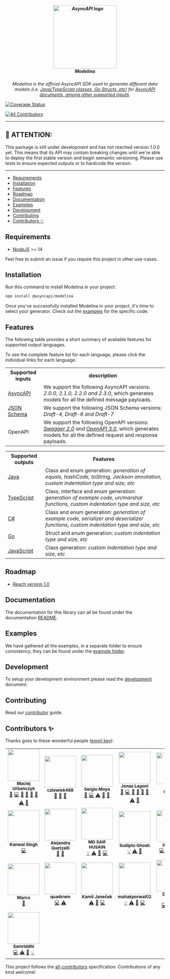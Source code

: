 <h5 align="center">
  <br>
  <a href="https://www.asyncapi.org"><img src="https://github.com/asyncapi/parser-nodejs/raw/master/assets/logo.png" alt="AsyncAPI logo" width="200"></a>
  <br>
  <em><b>Modelina</b></em>
</h5>
<p align="center">
  <em>Modelina is the official AsyncAPI SDK used to generate different data models (i.e. <a href="#outputs">Java/TypeScript classes, Go Structs, etc</a>) for <a href="#inputs">AsyncAPI documents, among other supported inputs</a>.</em>
</p>

[![Coverage Status](https://coveralls.io/repos/github/asyncapi/modelina/badge.svg?branch=master)](https://coveralls.io/github/asyncapi/modelina?branch=master)
<!-- ALL-CONTRIBUTORS-BADGE:START - Do not remove or modify this section -->
[![All Contributors](https://img.shields.io/badge/all_contributors-22-orange.svg?style=flat-square)](#contributors-)
<!-- ALL-CONTRIBUTORS-BADGE:END -->

---

## :loudspeaker: ATTENTION:

This package is still under development and has not reached version 1.0.0 yet. This means that its API may contain breaking changes until we're able to deploy the first stable version and begin semantic versioning. Please use tests to ensure expected outputs or to hardcode the version.

---

<!-- toc is generated with GitHub Actions do not remove toc markers -->

<!-- toc -->

- [Requirements](#requirements)
- [Installation](#installation)
- [Features](#features)
- [Roadmap](#roadmap)
- [Documentation](#documentation)
- [Examples](#examples)
- [Development](#development)
- [Contributing](#contributing)
- [Contributors ✨](#contributors-%E2%9C%A8)

<!-- tocstop -->

## Requirements

- [NodeJS](https://nodejs.org/en/) >= 14

Feel free to submit an issue if you require this project in other use-cases.

## Installation
Run this command to install Modelina in your project:

```bash
npm install @asyncapi/modelina
```

Once you've successfully installed Modelina in your project, it's time to select your generator. Check out the [examples](#examples) for the specific code.

## Features
The following table provides a short summary of available features for supported output languages.

To see the complete feature list for each language, please click the individual links for each language.

<a id="inputs"></a>
<!-- prettier-ignore-start -->
<!-- markdownlint-disable -->
<table>
  <tr>
    <th>Supported inputs</th>
    <th>description</th>
  </tr>
  <tr>
    <td><a href="./docs/usage.md#generate-models-from-asyncapi-documents">AsyncAPI</a></td>
    <td>We support the following AsyncAPI versions: <em>2.0.0, 2.1.0, 2.2.0 and 2.3.0</em>, which generates models for all the defined message payloads.</td>
  </tr>
  <tr>
    <td><a href="./docs/usage.md#generate-models-from-json-schema-documents">JSON Schema</a></td>
    <td>We support the following JSON Schema versions: <em>Draft-4, Draft-6 and Draft-7</em></td>
  </tr>
  <tr>
    <td>OpenAPI</td>
    <td>We support the following OpenAPI versions: <em><a href="./docs/usage.md#generate-models-from-swagger-20-documents">Swagger 2.0</a> and <a href="./docs/usage.md#generate-models-from-openapi-documents">OpenAPI 3.0</a></em>, which generates models for all the defined request and response payloads.</td>
  </tr>
</table>

<a id="outputs"></a>
<!-- prettier-ignore-start -->
<!-- markdownlint-disable -->
<table>
  <tr>
    <th>Supported outputs</th>
    <th>Features</th>
  </tr>
  <tr>
    <td><a href="./docs/usage.md#generate-java-models">Java</a></td>
    <td>Class and enum generation: <em>generation of equals, hashCode, toString, Jackson annotation, custom indentation type and size, etc</em></td>
  </tr>
  <tr>
    <td><a href="./docs/usage.md#generate-typescript-models">TypeScript</a></td>
    <td>Class, interface and enum generation: <em>generation of example code, un/marshal functions, custom indentation type and size, etc</em></td>
  </tr>
  <tr>
    <td><a href="./docs/usage.md#generate-c#-models">C#</a></td>
    <td>Class and enum generation: <em>generation of example code, serializer and deserializer functions, custom indentation type and size, etc</em></td>
  </tr>
  <tr>
    <td><a href="./docs/usage.md#generate-go-models">Go</a></td>
    <td>Struct and enum generation: <em>custom indentation type and size, etc </em></td>
  </tr>
  <tr>
    <td><a href="./docs/usage.md#generate-javascript-models">JavaScript</a></td>
    <td>Class generation: <em>custom indentation type and size, etc</em></td>
  </tr>
</table>

## Roadmap
- [Reach version 1.0](https://github.com/asyncapi/modelina/milestone/3)

## Documentation
The documentation for this library can all be found under the documentation [README](./docs/README.md).

## Examples
We have gathered all the examples, in a separate folder to ensure consistency, they can be found under the [example folder](./examples). 

## Development
To setup your development environment please read the [development](./docs/development.md) document.

## Contributing

Read our [contributor](./docs/contributing.md) guide.

## Contributors ✨

Thanks goes to these wonderful people ([emoji key](https://allcontributors.org/docs/en/emoji-key)):

<!-- ALL-CONTRIBUTORS-LIST:START - Do not remove or modify this section -->
<!-- prettier-ignore-start -->
<!-- markdownlint-disable -->
<table>
  <tr>
    <td align="center"><a href="https://github.com/magicmatatjahu"><img src="https://avatars.githubusercontent.com/u/20404945?v=4?s=100" width="100px;" alt=""/><br /><sub><b>Maciej Urbańczyk</b></sub></a><br /><a href="https://github.com/asyncapi/modelina/issues?q=author%3Amagicmatatjahu" title="Bug reports">🐛</a> <a href="https://github.com/asyncapi/modelina/commits?author=magicmatatjahu" title="Code">💻</a> <a href="https://github.com/asyncapi/modelina/commits?author=magicmatatjahu" title="Documentation">📖</a> <a href="#ideas-magicmatatjahu" title="Ideas, Planning, & Feedback">🤔</a> <a href="#maintenance-magicmatatjahu" title="Maintenance">🚧</a> <a href="#question-magicmatatjahu" title="Answering Questions">💬</a> <a href="https://github.com/asyncapi/modelina/commits?author=magicmatatjahu" title="Tests">⚠️</a> <a href="https://github.com/asyncapi/modelina/pulls?q=is%3Apr+reviewed-by%3Amagicmatatjahu" title="Reviewed Pull Requests">👀</a></td>
    <td align="center"><a href="https://github.com/czlowiek488"><img src="https://avatars.githubusercontent.com/u/34620109?v=4?s=100" width="100px;" alt=""/><br /><sub><b>czlowiek488</b></sub></a><br /><a href="https://github.com/asyncapi/modelina/issues?q=author%3Aczlowiek488" title="Bug reports">🐛</a> <a href="https://github.com/asyncapi/modelina/pulls?q=is%3Apr+reviewed-by%3Aczlowiek488" title="Reviewed Pull Requests">👀</a> <a href="#ideas-czlowiek488" title="Ideas, Planning, & Feedback">🤔</a></td>
    <td align="center"><a href="https://github.com/smoya"><img src="https://avatars.githubusercontent.com/u/1083296?v=4?s=100" width="100px;" alt=""/><br /><sub><b>Sergio Moya</b></sub></a><br /><a href="https://github.com/asyncapi/modelina/issues?q=author%3Asmoya" title="Bug reports">🐛</a> <a href="https://github.com/asyncapi/modelina/commits?author=smoya" title="Code">💻</a> <a href="https://github.com/asyncapi/modelina/commits?author=smoya" title="Tests">⚠️</a> <a href="https://github.com/asyncapi/modelina/commits?author=smoya" title="Documentation">📖</a> <a href="https://github.com/asyncapi/modelina/pulls?q=is%3Apr+reviewed-by%3Asmoya" title="Reviewed Pull Requests">👀</a></td>
    <td align="center"><a href="https://github.com/jonaslagoni"><img src="https://avatars.githubusercontent.com/u/13396189?v=4?s=100" width="100px;" alt=""/><br /><sub><b>Jonas Lagoni</b></sub></a><br /><a href="https://github.com/asyncapi/modelina/issues?q=author%3Ajonaslagoni" title="Bug reports">🐛</a> <a href="https://github.com/asyncapi/modelina/commits?author=jonaslagoni" title="Code">💻</a> <a href="https://github.com/asyncapi/modelina/commits?author=jonaslagoni" title="Documentation">📖</a> <a href="#ideas-jonaslagoni" title="Ideas, Planning, & Feedback">🤔</a> <a href="#maintenance-jonaslagoni" title="Maintenance">🚧</a> <a href="#question-jonaslagoni" title="Answering Questions">💬</a> <a href="https://github.com/asyncapi/modelina/commits?author=jonaslagoni" title="Tests">⚠️</a> <a href="https://github.com/asyncapi/modelina/pulls?q=is%3Apr+reviewed-by%3Ajonaslagoni" title="Reviewed Pull Requests">👀</a></td>
    <td align="center"><a href="https://dev.to/derberg"><img src="https://avatars.githubusercontent.com/u/6995927?v=4?s=100" width="100px;" alt=""/><br /><sub><b>Lukasz Gornicki</b></sub></a><br /><a href="https://github.com/asyncapi/modelina/pulls?q=is%3Apr+reviewed-by%3Aderberg" title="Reviewed Pull Requests">👀</a> <a href="https://github.com/asyncapi/modelina/issues?q=author%3Aderberg" title="Bug reports">🐛</a> <a href="https://github.com/asyncapi/modelina/commits?author=derberg" title="Code">💻</a></td>
    <td align="center"><a href="https://github.com/arjungarg07"><img src="https://avatars.githubusercontent.com/u/53009722?v=4?s=100" width="100px;" alt=""/><br /><sub><b>Arjun Garg</b></sub></a><br /><a href="https://github.com/asyncapi/modelina/commits?author=arjungarg07" title="Code">💻</a></td>
    <td align="center"><a href="http://www.fmvilas.com"><img src="https://avatars.githubusercontent.com/u/242119?v=4?s=100" width="100px;" alt=""/><br /><sub><b>Fran Méndez</b></sub></a><br /><a href="https://github.com/asyncapi/modelina/pulls?q=is%3Apr+reviewed-by%3Afmvilas" title="Reviewed Pull Requests">👀</a></td>
  </tr>
  <tr>
    <td align="center"><a href="https://github.com/Blakelist7"><img src="https://avatars.githubusercontent.com/u/54525960?v=4?s=100" width="100px;" alt=""/><br /><sub><b>Kanwal Singh</b></sub></a><br /><a href="https://github.com/asyncapi/modelina/commits?author=Blakelist7" title="Code">💻</a></td>
    <td align="center"><a href="http://www.alejandraquetzalli.com"><img src="https://avatars.githubusercontent.com/u/19964402?v=4?s=100" width="100px;" alt=""/><br /><sub><b>Alejandra Quetzalli </b></sub></a><br /><a href="https://github.com/asyncapi/modelina/pulls?q=is%3Apr+reviewed-by%3Aalequetzalli" title="Reviewed Pull Requests">👀</a> <a href="https://github.com/asyncapi/modelina/commits?author=alequetzalli" title="Documentation">📖</a></td>
    <td align="center"><a href="https://github.com/md-saif-husain"><img src="https://avatars.githubusercontent.com/u/70682968?v=4?s=100" width="100px;" alt=""/><br /><sub><b>MD SAIF  HUSAIN</b></sub></a><br /><a href="#example-md-saif-husain" title="Examples">💡</a> <a href="https://github.com/asyncapi/modelina/commits?author=md-saif-husain" title="Tests">⚠️</a> <a href="https://github.com/asyncapi/modelina/commits?author=md-saif-husain" title="Documentation">📖</a> <a href="https://github.com/asyncapi/modelina/commits?author=md-saif-husain" title="Code">💻</a></td>
    <td align="center"><a href="https://sudipto.ghosh.pro"><img src="https://avatars.githubusercontent.com/u/11232940?v=4?s=100" width="100px;" alt=""/><br /><sub><b>Sudipto Ghosh</b></sub></a><br /><a href="#example-sudiptog81" title="Examples">💡</a> <a href="https://github.com/asyncapi/modelina/commits?author=sudiptog81" title="Tests">⚠️</a> <a href="https://github.com/asyncapi/modelina/commits?author=sudiptog81" title="Documentation">📖</a></td>
    <td align="center"><a href="https://github.com/panwauu"><img src="https://avatars.githubusercontent.com/u/62597223?v=4?s=100" width="100px;" alt=""/><br /><sub><b>panwauu</b></sub></a><br /><a href="https://github.com/asyncapi/modelina/commits?author=panwauu" title="Code">💻</a> <a href="https://github.com/asyncapi/modelina/commits?author=panwauu" title="Tests">⚠️</a> <a href="#example-panwauu" title="Examples">💡</a> <a href="https://github.com/asyncapi/modelina/commits?author=panwauu" title="Documentation">📖</a> <a href="https://github.com/asyncapi/modelina/issues?q=author%3Apanwauu" title="Bug reports">🐛</a></td>
    <td align="center"><a href="https://www.linkedin.com/in/stefanemayer/"><img src="https://avatars.githubusercontent.com/u/15031950?v=4?s=100" width="100px;" alt=""/><br /><sub><b>Stefan E. Mayer</b></sub></a><br /><a href="https://github.com/asyncapi/modelina/issues?q=author%3Astefanerwinmayer" title="Bug reports">🐛</a></td>
    <td align="center"><a href="https://github.com/HashTalmiz"><img src="https://avatars.githubusercontent.com/u/55018280?v=4?s=100" width="100px;" alt=""/><br /><sub><b>Talmiz Ahmed</b></sub></a><br /><a href="https://github.com/asyncapi/modelina/commits?author=HashTalmiz" title="Documentation">📖</a> <a href="https://github.com/asyncapi/modelina/commits?author=HashTalmiz" title="Tests">⚠️</a> <a href="#example-HashTalmiz" title="Examples">💡</a></td>
  </tr>
  <tr>
    <td align="center"><a href="https://github.com/ThanksForAllTheFish"><img src="https://avatars.githubusercontent.com/u/2169655?v=4?s=100" width="100px;" alt=""/><br /><sub><b>Marco</b></sub></a><br /><a href="https://github.com/asyncapi/modelina/issues?q=author%3AThanksForAllTheFish" title="Bug reports">🐛</a></td>
    <td align="center"><a href="https://github.com/quadrrem"><img src="https://avatars.githubusercontent.com/u/8450873?v=4?s=100" width="100px;" alt=""/><br /><sub><b>quadrrem</b></sub></a><br /><a href="https://github.com/asyncapi/modelina/commits?author=quadrrem" title="Code">💻</a> <a href="https://github.com/asyncapi/modelina/commits?author=quadrrem" title="Tests">⚠️</a></td>
    <td align="center"><a href="https://kamko.dev"><img src="https://avatars.githubusercontent.com/u/17074375?v=4?s=100" width="100px;" alt=""/><br /><sub><b>Kamil Janeček</b></sub></a><br /><a href="https://github.com/asyncapi/modelina/commits?author=kamko" title="Tests">⚠️</a> <a href="https://github.com/asyncapi/modelina/issues?q=author%3Akamko" title="Bug reports">🐛</a> <a href="https://github.com/asyncapi/modelina/commits?author=kamko" title="Code">💻</a></td>
    <td align="center"><a href="https://github.com/mahakporwal02"><img src="https://avatars.githubusercontent.com/u/56486682?v=4?s=100" width="100px;" alt=""/><br /><sub><b>mahakporwal02</b></sub></a><br /><a href="#example-mahakporwal02" title="Examples">💡</a> <a href="https://github.com/asyncapi/modelina/commits?author=mahakporwal02" title="Tests">⚠️</a> <a href="https://github.com/asyncapi/modelina/commits?author=mahakporwal02" title="Documentation">📖</a> <a href="https://github.com/asyncapi/modelina/commits?author=mahakporwal02" title="Code">💻</a></td>
    <td align="center"><a href="https://github.com/ron-debajyoti"><img src="https://avatars.githubusercontent.com/u/22571664?v=4?s=100" width="100px;" alt=""/><br /><sub><b>Debajyoti Halder</b></sub></a><br /><a href="https://github.com/asyncapi/modelina/commits?author=ron-debajyoti" title="Code">💻</a> <a href="https://github.com/asyncapi/modelina/commits?author=ron-debajyoti" title="Tests">⚠️</a> <a href="https://github.com/asyncapi/modelina/commits?author=ron-debajyoti" title="Documentation">📖</a> <a href="#example-ron-debajyoti" title="Examples">💡</a></td>
    <td align="center"><a href="https://ritik307.github.io/portfolio/"><img src="https://avatars.githubusercontent.com/u/22374829?v=4?s=100" width="100px;" alt=""/><br /><sub><b>Ritik Rawal</b></sub></a><br /><a href="https://github.com/asyncapi/modelina/commits?author=ritik307" title="Documentation">📖</a> <a href="https://github.com/asyncapi/modelina/commits?author=ritik307" title="Code">💻</a> <a href="https://github.com/asyncapi/modelina/commits?author=ritik307" title="Tests">⚠️</a> <a href="#example-ritik307" title="Examples">💡</a></td>
    <td align="center"><a href="https://github.com/Ishan-Saini"><img src="https://avatars.githubusercontent.com/u/54525602?v=4?s=100" width="100px;" alt=""/><br /><sub><b>Ishan</b></sub></a><br /><a href="https://github.com/asyncapi/modelina/commits?author=Ishan-Saini" title="Code">💻</a> <a href="https://github.com/asyncapi/modelina/commits?author=Ishan-Saini" title="Tests">⚠️</a></td>
  </tr>
  <tr>
    <td align="center"><a href="https://samridhi-98.github.io/Portfolio"><img src="https://avatars.githubusercontent.com/u/54466041?v=4?s=100" width="100px;" alt=""/><br /><sub><b>Samriddhi</b></sub></a><br /><a href="https://github.com/asyncapi/modelina/commits?author=Samridhi-98" title="Code">💻</a> <a href="https://github.com/asyncapi/modelina/commits?author=Samridhi-98" title="Tests">⚠️</a> <a href="https://github.com/asyncapi/modelina/commits?author=Samridhi-98" title="Documentation">📖</a> <a href="#example-Samridhi-98" title="Examples">💡</a></td>
  </tr>
</table>

<!-- markdownlint-restore -->
<!-- prettier-ignore-end -->

<!-- ALL-CONTRIBUTORS-LIST:END -->

This project follows the [all-contributors](https://github.com/all-contributors/all-contributors) specification. Contributions of any kind welcome!
